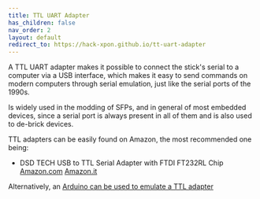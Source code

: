 ```yaml
---
title: TTL UART Adapter
has_children: false
nav_order: 2
layout: default
redirect_to: https://hack-xpon.github.io/tt-uart-adapter
---
```


A TTL UART adapter makes it possible to connect the stick's serial to a computer via a USB interface, which makes it easy to send commands on modern computers through serial emulation, just like the serial ports of the 1990s.

Is widely used in the modding of SFPs, and in general of most embedded devices, since a serial port is always present in all of them and is also used to de-brick devices.

TTL adapters can be easily found on Amazon, the most recommended one being:

- DSD TECH USB to TTL Serial Adapter with FTDI FT232RL Chip [Amazon.com](https://www.amazon.com/dp/B07BBPX8B8) [Amazon.it](https://www.amazon.it/dp/B07BBPX8B8)

Alternatively, an [Arduino can be used to emulate a TTL adapter](https://create.arduino.cc/projecthub/PatelDarshil/ways-to-use-arduino-as-usb-to-ttl-converter-475533)